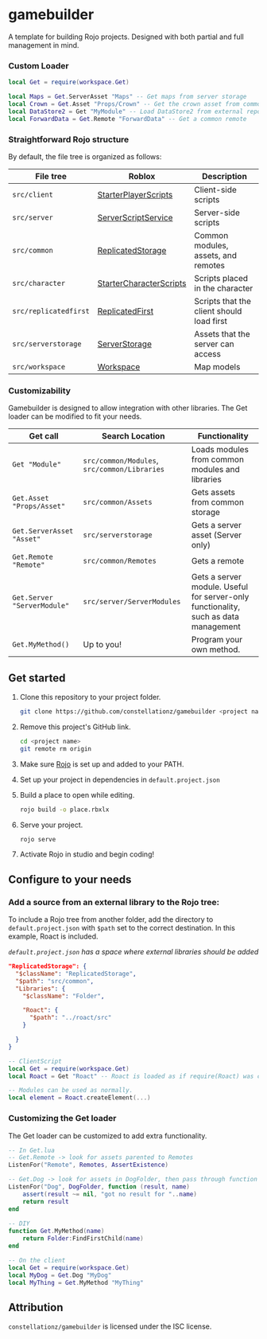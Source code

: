 # gamebuilder
A template for building Rojo projects. Designed with both partial and full management in mind.

### Custom Loader

```lua
local Get = require(workspace.Get)

local Maps = Get.ServerAsset "Maps" -- Get maps from server storage
local Crown = Get.Asset "Props/Crown" -- Get the crown asset from common storage
local DataStore2 = Get "MyModule" -- Load DataStore2 from external repo
local ForwardData = Get.Remote "ForwardData" -- Get a common remote
```

### Straightforward Rojo structure

By default, the file tree is organized as follows:

| File tree | Roblox | Description |
| - | - | - |
| `src/client` | [StarterPlayerScripts](https://developer.roblox.com/en-us/api-reference/class/PlayerScripts) | Client-side scripts |
| `src/server` | [ServerScriptService](https://developer.roblox.com/en-us/api-reference/class/ServerScriptService) | Server-side scripts |
| `src/common` | [ReplicatedStorage](https://developer.roblox.com/en-us/api-reference/class/ReplicatedStorage) | Common modules, assets, and remotes |
| `src/character` | [StarterCharacterScripts](https://developer.roblox.com/en-us/api-reference/class/StarterCharacterScripts) | Scripts placed in the character |
| `src/replicatedfirst` | [ReplicatedFirst](https://developer.roblox.com/en-us/api-reference/class/ReplicatedFirst) | Scripts that the client should load first |
| `src/serverstorage` | [ServerStorage](https://developer.roblox.com/en-us/api-reference/class/ServerStorage) | Assets that the server can access |
| `src/workspace` | [Workspace](https://developer.roblox.com/en-us/api-reference/class/Workspace) | Map models |

### Customizability

Gamebuilder is designed to allow integration with other libraries. The Get loader can be modified to fit your needs.

| Get call | Search Location | Functionality |
| - | - | - |
| `Get "Module"` | `src/common/Modules`, `src/common/Libraries` | Loads modules from common modules and libraries |
| `Get.Asset "Props/Asset"` | `src/common/Assets` | Gets assets from common storage |
| `Get.ServerAsset "Asset"` | `src/serverstorage` | Gets a server asset (Server only) |
| `Get.Remote "Remote"` | `src/common/Remotes` | Gets a remote |
| `Get.Server "ServerModule"` | `src/server/ServerModules` | Gets a server module. Useful for server-only functionality, such as data management |
| `Get.MyMethod()` | Up to you! | Program your own method. |

## Get started

1. Clone this repository to your project folder.

    ```bash
    git clone https://github.com/constellationz/gamebuilder <project name>
    ```

2. Remove this project's GitHub link.

    ```bash
    cd <project name>
    git remote rm origin
    ```

3. Make sure [Rojo](https://github.com/rojo-rbx/rojo) is set up and added to your PATH.

4. Set up your project in dependencies in `default.project.json`

5. Build a place to open while editing.

    ```bash
    rojo build -o place.rbxlx
    ```

6. Serve your project.

    ```bash
    rojo serve
    ```

7. Activate Rojo in studio and begin coding!

## Configure to your needs

### Add a source from an external library to the Rojo tree:

To include a Rojo tree from another folder, add the directory to `default.project.json` with `$path` set to the correct destination. In this example, Roact is included.

*`default.project.json` has a space where external libraries should be added*

```json
"ReplicatedStorage": {
  "$className": "ReplicatedStorage",
  "$path": "src/common",
  "Libraries": {
    "$className": "Folder",

    "Roact": {
      "$path": "../roact/src"
    }

  }
}
```

```lua
-- ClientScript
local Get = require(workspace.Get)
local Roact = Get "Roact" -- Roact is loaded as if require(Roact) was called.

-- Modules can be used as normally.
local element = Roact.createElement(...)
```

### Customizing the Get loader

The Get loader can be customized to add extra functionality.

```lua
-- In Get.lua
-- Get.Remote -> look for assets parented to Remotes
ListenFor("Remote", Remotes, AssertExistence)

-- Get.Dog -> look for assets in DogFolder, then pass through function
ListenFor("Dog", DogFolder, function (result, name)
    assert(result ~= nil, "got no result for "..name)
    return result
end
    
-- DIY
function Get.MyMethod(name)
    return Folder:FindFirstChild(name)
end
```

```lua
-- On the client
local Get = require(workspace.Get)
local MyDog = Get.Dog "MyDog"
local MyThing = Get.MyMethod "MyThing"
```

## Attribution

`constellationz/gamebuilder` is licensed under the ISC license.
